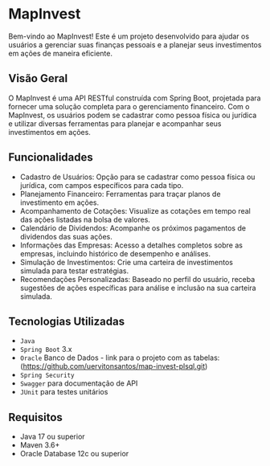 # MapInvest

Bem-vindo ao MapInvest! Este é um projeto desenvolvido para ajudar os usuários a gerenciar suas finanças pessoais e a planejar seus investimentos em ações de maneira eficiente.

## Visão Geral

O MapInvest é uma API RESTful construída com Spring Boot, projetada para fornecer uma solução completa para o gerenciamento financeiro. Com o MapInvest, os usuários podem se cadastrar como pessoa física ou jurídica e utilizar diversas ferramentas para planejar e acompanhar seus investimentos em ações.

## Funcionalidades

- Cadastro de Usuários: Opção para se cadastrar como pessoa física ou jurídica, com campos específicos para cada tipo.
- Planejamento Financeiro: Ferramentas para traçar planos de investimento em ações.
- Acompanhamento de Cotações: Visualize as cotações em tempo real das ações listadas na bolsa de valores.
- Calendário de Dividendos: Acompanhe os próximos pagamentos de dividendos das suas ações.
- Informações das Empresas: Acesso a detalhes completos sobre as empresas, incluindo histórico de desempenho e análises.
- Simulação de Investimentos: Crie uma carteira de investimentos simulada para testar estratégias.
- Recomendações Personalizadas: Baseado no perfil do usuário, receba sugestões de ações específicas para análise e inclusão na sua carteira simulada.

## Tecnologias Utilizadas

- `Java`
- `Spring Boot` 3.x
- `Oracle` Banco de Dados - link para o projeto com as tabelas: (https://github.com/uervitonsantos/map-invest-plsql.git)
- `Spring Security`
- `Swagger` para documentação de API
- `JUnit` para testes unitários

## Requisitos

- Java 17 ou superior
- Maven 3.6+
- Oracle Database 12c ou superior
